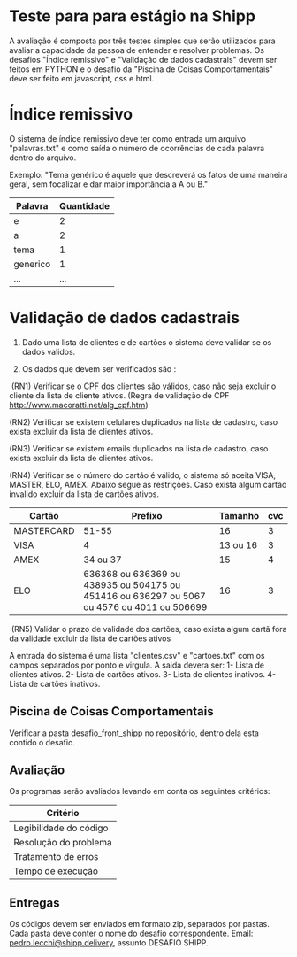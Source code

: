 # Teste para para estágio na Shipp

A avaliação é composta por três testes simples que serão utilizados para avaliar a capacidade da pessoa de entender e resolver problemas. Os desafios "Índice remissivo" e "Validação de dados cadastrais" devem ser feitos em PYTHON e o desafio da "Piscina de Coisas Comportamentais" deve ser feito em javascript, css e html.

# Índice remissivo

O sistema de índice remissivo deve ter como entrada um arquivo "palavras.txt" e como saída o número de ocorrências de cada palavra dentro do arquivo.

Exemplo:
"Tema genérico é aquele que descreverá os fatos de uma maneira geral, sem focalizar e dar maior importância a A ou B."


| Palavra| Quantidade
|---| ---|
| e | 2|
| a| 2|
| tema | 1|
| generico | 1|
| ... | ...|

# Validação de dados cadastrais

1. Dado uma lista de clientes e de cartões o sistema deve validar se os dados validos.

2. Os dados que devem ser verificados são :

  (RN1) Verificar se o CPF dos clientes são válidos, caso não seja excluir o cliente da lista de cliente ativos. (Regra de validação de CPF http://www.macoratti.net/alg_cpf.htm)
  
  (RN2)  Verificar se existem celulares duplicados na lista de cadastro, caso exista excluir da lista de clientes ativos.
  
  (RN3)  Verificar se existem emails duplicados na lista de cadastro, caso exista excluir da lista de clientes ativos.
  
  (RN4)  Verificar se o número do cartão é válido, o sistema só aceita VISA, MASTER, ELO, AMEX. Abaixo segue as restrições. Caso exista algum cartão invalido excluir da lista de cartões ativos.

|Cartão|Prefixo|Tamanho|cvc|
|---| ---| ---| ---|
|MASTERCARD|51-55|16|3|
|VISA|4|13 ou 16|3|
|AMEX|34 ou 37|15|4|
|ELO|636368 ou 636369 ou 438935 ou 504175 ou 451416 ou 636297 ou 5067 ou 4576 ou 4011 ou 506699|16|3|
     
     
  (RN5) Validar o prazo de validade dos cartões, caso exista algum cartã fora da validade excluir da lista de cartões ativos

A entrada do sistema é uma lista "clientes.csv" e "cartoes.txt" com os campos separados por ponto e virgula.
A saida devera ser: 
 1- Lista de clientes ativos.
 2- Lista de cartões ativos. 
 3- Lista de clientes inativos.
 4- Lista de cartões inativos.

## Piscina de Coisas Comportamentais

Verificar a pasta desafio_front_shipp no repositório, dentro dela esta contido o desafio.

## Avaliação

Os programas serão avaliados levando em conta os seguintes critérios:

| Critério|
|---|
| Legibilidade do código | 
| Resolução do problema| 
| Tratamento de erros| 
| Tempo de execução| 

## Entregas 

Os códigos devem ser enviados em formato zip, separados por pastas. Cada pasta deve conter o nome do desafio correspondente. Email: pedro.lecchi@shipp.delivery, assunto DESAFIO SHIPP.

